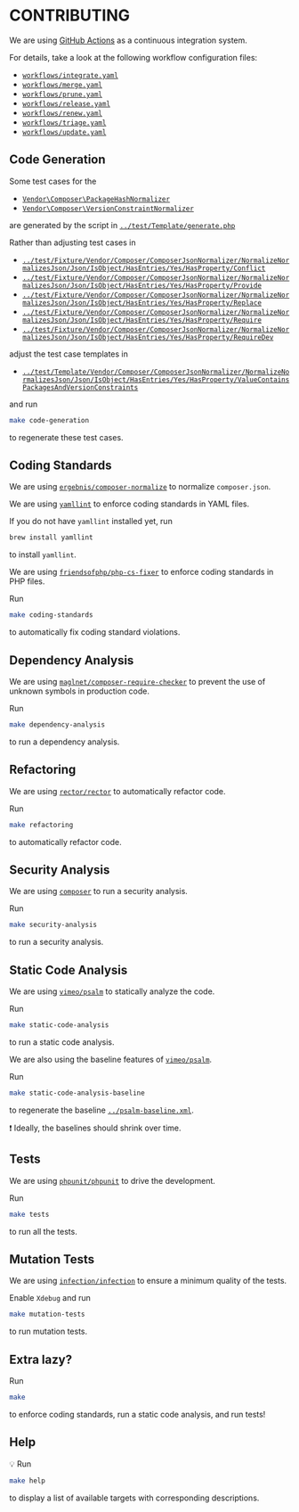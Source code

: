 # CONTRIBUTING

We are using [GitHub Actions](https://github.com/features/actions) as a continuous integration system.

For details, take a look at the following workflow configuration files:

- [`workflows/integrate.yaml`](workflows/integrate.yaml)
- [`workflows/merge.yaml`](workflows/merge.yaml)
- [`workflows/prune.yaml`](workflows/prune.yaml)
- [`workflows/release.yaml`](workflows/release.yaml)
- [`workflows/renew.yaml`](workflows/renew.yaml)
- [`workflows/triage.yaml`](workflows/triage.yaml)
- [`workflows/update.yaml`](workflows/update.yaml)

## Code Generation

Some test cases for the

- [`Vendor\Composer\PackageHashNormalizer`](../src/Vendor/Composer/PackageHashNormalizer.php)
- [`Vendor\Composer\VersionConstraintNormalizer`](../src/Vendor/Composer/VersionConstraintNormalizer.php)

are generated by the script in [`../test/Template/generate.php`](../test/Template/generate.php)

Rather than adjusting test cases in

- [`../test/Fixture/Vendor/Composer/ComposerJsonNormalizer/NormalizeNormalizesJson/Json/IsObject/HasEntries/Yes/HasProperty/Conflict`](../test/Fixture/Vendor/Composer/ComposerJsonNormalizer/NormalizeNormalizesJson/Json/IsObject/HasEntries/Yes/HasProperty/Conflict)
- [`../test/Fixture/Vendor/Composer/ComposerJsonNormalizer/NormalizeNormalizesJson/Json/IsObject/HasEntries/Yes/HasProperty/Provide`](../test/Fixture/Vendor/Composer/ComposerJsonNormalizer/NormalizeNormalizesJson/Json/IsObject/HasEntries/Yes/HasProperty/Provide)
- [`../test/Fixture/Vendor/Composer/ComposerJsonNormalizer/NormalizeNormalizesJson/Json/IsObject/HasEntries/Yes/HasProperty/Replace`](../test/Fixture/Vendor/Composer/ComposerJsonNormalizer/NormalizeNormalizesJson/Json/IsObject/HasEntries/Yes/HasProperty/Replace)
- [`../test/Fixture/Vendor/Composer/ComposerJsonNormalizer/NormalizeNormalizesJson/Json/IsObject/HasEntries/Yes/HasProperty/Require`](../test/Fixture/Vendor/Composer/ComposerJsonNormalizer/NormalizeNormalizesJson/Json/IsObject/HasEntries/Yes/HasProperty/Require)
- [`../test/Fixture/Vendor/Composer/ComposerJsonNormalizer/NormalizeNormalizesJson/Json/IsObject/HasEntries/Yes/HasProperty/RequireDev`](../test/Fixture/Vendor/Composer/ComposerJsonNormalizer/NormalizeNormalizesJson/Json/IsObject/HasEntries/Yes/HasProperty/RequireDev)

adjust the test case templates in

- [`../test/Template/Vendor/Composer/ComposerJsonNormalizer/NormalizeNormalizesJson/Json/IsObject/HasEntries/Yes/HasProperty/ValueContainsPackagesAndVersionConstraints`](../test/Template/Vendor/Composer/ComposerJsonNormalizer/NormalizeNormalizesJson/Json/IsObject/HasEntries/Yes/HasProperty/ValueContainsPackagesAndVersionConstraints)

and run

```sh
make code-generation
```

to regenerate these test cases.

## Coding Standards

We are using [`ergebnis/composer-normalize`](https://github.com/ergebnis/composer-normalize) to normalize `composer.json`.

We are using [`yamllint`](https://github.com/adrienverge/yamllint) to enforce coding standards in YAML files.

If you do not have `yamllint` installed yet, run

```sh
brew install yamllint
```

to install `yamllint`.

We are using [`friendsofphp/php-cs-fixer`](https://github.com/FriendsOfPHP/PHP-CS-Fixer) to enforce coding standards in PHP files.

Run

```sh
make coding-standards
```

to automatically fix coding standard violations.

## Dependency Analysis

We are using [`maglnet/composer-require-checker`](https://github.com/maglnet/ComposerRequireChecker) to prevent the use of unknown symbols in production code.

Run

```sh
make dependency-analysis
```

to run a dependency analysis.

## Refactoring

We are using [`rector/rector`](https://github.com/rectorphp/rector) to automatically refactor code.

Run

```sh
make refactoring
```

to automatically refactor code.

## Security Analysis

We are using [`composer`](https://github.com/composer/composer) to run a security analysis.

Run

```sh
make security-analysis
```

to run a security analysis.

## Static Code Analysis

We are using [`vimeo/psalm`](https://github.com/vimeo/psalm) to statically analyze the code.

Run

```sh
make static-code-analysis
```

to run a static code analysis.

We are also using the baseline features of [`vimeo/psalm`](https://psalm.dev/docs/running_psalm/dealing_with_code_issues/#using-a-baseline-file).

Run

```sh
make static-code-analysis-baseline
```

to regenerate the baseline [`../psalm-baseline.xml`](../psalm-baseline.xml).

:exclamation: Ideally, the baselines should shrink over time.

## Tests

We are using [`phpunit/phpunit`](https://github.com/sebastianbergmann/phpunit) to drive the development.

Run

```sh
make tests
```

to run all the tests.

## Mutation Tests

We are using [`infection/infection`](https://github.com/infection/infection) to ensure a minimum quality of the tests.

Enable `Xdebug` and run

```sh
make mutation-tests
```

to run mutation tests.

## Extra lazy?

Run

```sh
make
```

to enforce coding standards, run a static code analysis, and run tests!

## Help

:bulb: Run

```sh
make help
```

to display a list of available targets with corresponding descriptions.
